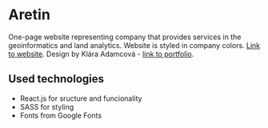 ﻿# Aretin

One-page website representing company that provides services in the geoinformatics and land analytics.
Website is styled in company colors.
[Link to website](https://aretin.cz/).
Design by Klára Adamcová - [link to portfolio](https://dribbble.com/KlaraAdamcova).
## Used technologies
- React.js for sructure and funcionality
- SASS for styling
- Fonts from Google Fonts
